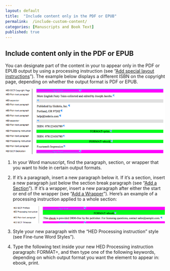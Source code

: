 ```yaml
---
layout: default
title:  "Include content only in the PDF or EPUB"
permalink:  /include-custom-content/
categories: [Manuscripts and Book Text]
published: true
---
```


<section data-type="chapter" class="hsecchapter" data-hederis-type="hsecchapter" id="include-custom-content" data-pi-attrs="id: include-custom-content" role="doc-chapter" title="Include content only in the PDF or EPUB"><h1 data-hederis-type="hblkchaptitle" class="hblkchaptitle" id="pkNHnKoGb">Include content only in the PDF or EPUB</h1>
    <p class="hblkp" data-hederis-type="hblkp" id="pgs3yDVY5">You can designate part of the content in your to appear only in the PDF or EPUB output by using a processing instruction (see &#8220;<a href="{% post_url 2019-05-22-24-Addspeciallayoutinstructions %}"><span class="Hyperlink">Add special layout instructions</span></a>&#8221;). The example below displays a different ISBN on the copyright page, depending on whether the output format is PDF or EPUB.</p>
    <img data-hederis-type="hblkimg" class="hblkimg" id="peA567afO" src="/images/customcontent1.png"/>
    <ol class="hwprnum-list" data-hederis-type="hwprnum-list" id="pA3NRjnAz"><li class="hblkoli" data-hederis-type="hblkoli" id="li1kASPXjD"><p class="hblkoli" data-hederis-type="hblkoli" id="pFZiYVGsi">In your Word manuscript, find the paragraph, section, or wrapper that you want to hide in certain output formats.</p></li>
    <li class="hblkoli" data-hederis-type="hblkoli" id="limVnbtl3g"><p class="hblkoli" data-hederis-type="hblkoli" id="p8mqTipXY">If it&#8217;s a paragraph, insert a new paragraph below it. If it&#8217;s a section, insert a new paragraph just below the section break paragraph (see &#8220;<a href="{% post_url 2019-05-22-16-AddaSection %}"><span class="Hyperlink">Add a Section</span></a>&#8221;). If it&#8217;s a wrapper, insert a new paragraph after either the start or end of the wrapper (see &#8220;<a href="{% post_url 2019-05-22-15-AddaWrapper %}"><span class="Hyperlink">Add a Wrapper</span></a>&#8221;). Here&#8217;s an example of a processing instruction applied to a whole section:</p><img data-hederis-type="hblkimg" class="hblkimg" id="pXSDWLzGh" src="/images/customcontent2.png"/>
    </li>
    <li class="hblkoli" data-hederis-type="hblkoli" id="lidALQV0S0"><p class="hblkoli" data-hederis-type="hblkoli" id="pbNvTNzCo">Style your new paragraph with the &#8220;HED Processing instruction&#8221; style (see Fine-tune Word Styles&#8221;).</p></li>
    <li class="hblkoli" data-hederis-type="hblkoli" id="lizXU30C6X"><p class="hblkoli" data-hederis-type="hblkoli" id="pqIqz5XhG">Type the following text inside your new HED Processing instruction paragraph: FORMAT=, and then type one of the following keywords, depending on which output format you want the element to appear in: ebook, print.</p></li>
    </ol>
    </section>
    